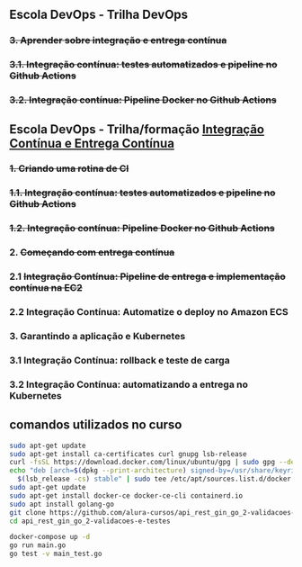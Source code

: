 ## Escola DevOps - Trilha DevOps

### ~~3. Aprender sobre integração e entrega contínua~~

### ~~3.1. Integração contínua: testes automatizados e pipeline no Github Actions~~

### ~~3.2. Integração contínua: Pipeline Docker no Github Actions~~


## Escola DevOps - Trilha/formação [Integração Contínua e Entrega Contínua](https://cursos.alura.com.br/formacao-integracao-continua-entrega-continua)

### ~~1. Criando uma rotina de CI~~

### ~~1.1. Integração contínua: testes automatizados e pipeline no Github Actions~~

### ~~1.2. Integração contínua: Pipeline Docker no Github Actions~~


### 2. ~~Começando com entrega contínua~~

### 2.1 ~~Integração Contínua: Pipeline de entrega e implementação contínua na EC2~~

### 2.2 Integração Contínua: Automatize o deploy no Amazon ECS


### 3. Garantindo a aplicação e Kubernetes

### 3.1 Integração Contínua: rollback e teste de carga

### 3.2 Integração Contínua: automatizando a entrega no Kubernetes


## comandos utilizados no curso

```bash
sudo apt-get update
sudo apt-get install ca-certificates curl gnupg lsb-release
curl -fsSL https://download.docker.com/linux/ubuntu/gpg | sudo gpg --dearmor -o /usr/share/keyrings/docker-archive-keyring.gpg
echo "deb [arch=$(dpkg --print-architecture) signed-by=/usr/share/keyrings/docker-archive-keyring.gpg] https://download.docker.com/linux/ubuntu \
  $(lsb_release -cs) stable" | sudo tee /etc/apt/sources.list.d/docker.list > /dev/null
sudo apt-get update
sudo apt-get install docker-ce docker-ce-cli containerd.io
sudo apt install golang-go
git clone https://github.com/alura-cursos/api_rest_gin_go_2-validacoes-e-testes.git
cd api_rest_gin_go_2-validacoes-e-testes

docker-compose up -d
go run main.go
go test -v main_test.go
```
